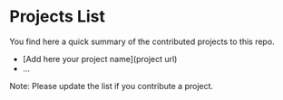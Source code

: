 # Projects List
You find here a quick summary of the contributed projects to this repo.
- [Add here your project name](project url)
- ...

Note:
Please update the list if you contribute a project.